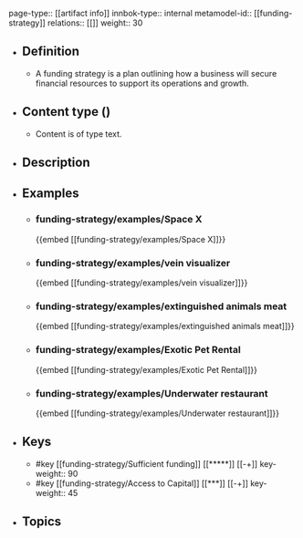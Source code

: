 page-type:: [[artifact info]]
innbok-type:: internal
metamodel-id:: [[funding-strategy]]
relations:: [[]]
weight:: 30

- ## Definition
  - A funding strategy is a plan outlining how a business will secure financial resources to support its operations and growth.
- ## Content type ()
  - Content is of type text.
  
- ## Description
- ## Examples
  - ### funding-strategy/examples/Space X
    {{embed [[funding-strategy/examples/Space X]]}}
  - ### funding-strategy/examples/vein visualizer
    {{embed [[funding-strategy/examples/vein visualizer]]}}
  - ### funding-strategy/examples/extinguished animals meat
    {{embed [[funding-strategy/examples/extinguished animals meat]]}}
  - ### funding-strategy/examples/Exotic Pet Rental
    {{embed [[funding-strategy/examples/Exotic Pet Rental]]}}
  - ### funding-strategy/examples/Underwater restaurant
    {{embed [[funding-strategy/examples/Underwater restaurant]]}}
  
- ## Keys
  - #key [[funding-strategy/Sufficient funding]] [[*****]] [[-+]]
    key-weight:: 90
  - #key [[funding-strategy/Access to Capital]] [[***]] [[-+]]
    key-weight:: 45
- ## Topics
  

